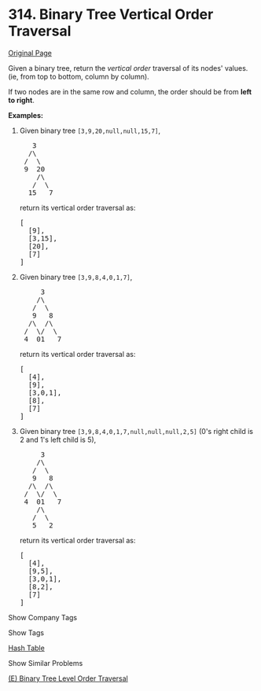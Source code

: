 # 314. Binary Tree Vertical Order Traversal

[Original Page](https://leetcode.com/problems/binary-tree-vertical-order-traversal/)

Given a binary tree, return the _vertical order_ traversal of its nodes' values. (ie, from top to bottom, column by column).

If two nodes are in the same row and column, the order should be from **left to right**.

**Examples:**  

1.  Given binary tree `[3,9,20,null,null,15,7]`,  

    <pre>   3
      /\
     /  \
     9  20
        /\
       /  \
      15   7
    </pre>

    return its vertical order traversal as:  

    <pre>[
      [9],
      [3,15],
      [20],
      [7]
    ]
    </pre>

2.  Given binary tree `[3,9,8,4,0,1,7]`,  

    <pre>     3
        /\
       /  \
       9   8
      /\  /\
     /  \/  \
     4  01   7
    </pre>

    return its vertical order traversal as:  

    <pre>[
      [4],
      [9],
      [3,0,1],
      [8],
      [7]
    ]
    </pre>

3.  Given binary tree `[3,9,8,4,0,1,7,null,null,null,2,5]` (0's right child is 2 and 1's left child is 5),  

    <pre>     3
        /\
       /  \
       9   8
      /\  /\
     /  \/  \
     4  01   7
        /\
       /  \
       5   2
    </pre>

    return its vertical order traversal as:  

    <pre>[
      [4],
      [9,5],
      [3,0,1],
      [8,2],
      [7]
    ]
    </pre>

<div>

<div id="company_tags" class="btn btn-xs btn-warning">Show Company Tags</div>

<span class="hidebutton" style="display: none;">[Google](/company/google/) [Snapchat](/company/snapchat/) [Facebook](/company/facebook/)</span></div>

<div>

<div id="tags" class="btn btn-xs btn-warning">Show Tags</div>

<span class="hidebutton">[Hash Table](/tag/hash-table/)</span></div>

<div>

<div id="similar" class="btn btn-xs btn-warning">Show Similar Problems</div>

<span class="hidebutton">[(E) Binary Tree Level Order Traversal](/problems/binary-tree-level-order-traversal/)</span></div>